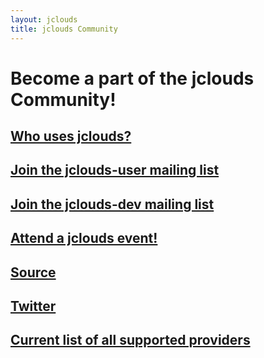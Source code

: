 ```yaml
---
layout: jclouds
title: jclouds Community
---
```


# Become a part of the jclouds Community!

## [Who uses jclouds?](/documentation/reference/apps-that-use-jclouds/)

## [Join the jclouds-user mailing list](http://mail-archives.apache.org/mod_mbox/incubator-jclouds-user/)

## [Join the jclouds-dev mailing list](http://mail-archives.apache.org/mod_mbox/incubator-jclouds-dev/)

## [Attend a jclouds event!](http://www.meetup.com/jclouds/events/calendar/)

## [Source](https://github.com/jclouds/jclouds)

## [Twitter](http://twitter.com/jclouds)

## [Current list of all supported providers](/documentation/reference/supported-providers/)
